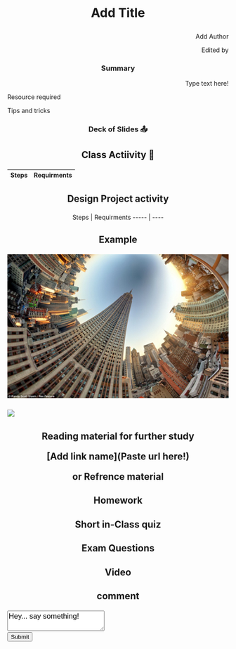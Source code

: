 # <p align = center> Add Title </p>
<p align = right> Add Author</p>
<p align = right> Edited by</p>


### <p align = center>Summary 
<p align = right>Type text here!</p>
<p align = left>Resource required </p>
<p align = left>Tips and tricks </p>


### <p align = center>Deck of Slides :outbox_tray:

## <p align = center>Class Actiivity :rocket:
Steps | Requirments
----- | ---- 




## <p align = center>Design Project activity

<p align = center> Steps | Requirments
----- | ---- </p>


## <p align = center>Example <p align = center>![](_fisheye_EmpireStatebuilding.jpg)
  
  ![](https://dl.dropboxusercontent.com/s/iytdl63bcj7xp13/IMG_20161021_182335.jpg?dl=0)

## <p align = center>Reading material for further study<p align = center>[Add link name](Paste url here!)<p align = center>or Refrence material

## <p align = center>Homework

## <p align = center>Short in-Class quiz
## <p align = center>Exam Questions 
## <p align = center>Video
## <p align = center>comment<form action="/html/tags/html_form_tag_action.cfm" method="post">
<div>
<textarea name="comments" id="comments" style="font-family:sans-serif;font-size:1.2em;">
Hey... say something!
</textarea>
</div>
<input type="submit" value="Submit">
</form>
